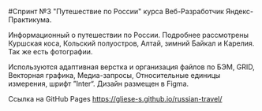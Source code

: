 #Спринт №3 "Путешествие по России" курса Веб-Разработчик Яндекс-Практикума.

Информационный о путешествии по России. Подробнее рассмотрены Куршская коса, Кольский полуостров, Алтай, зимний Байкал и Карелия. Так же есть фотографии.

Используются адаптивная верстка и организация файлов по БЭМ, GRID, Векторная графика, Медиа-запросы, Относительные единицы измерения, шрифт ”Inter“. Дизайн размещен в Figma.

Ссылка на GitHub Pages https://gliese-s.github.io/russian-travel/
